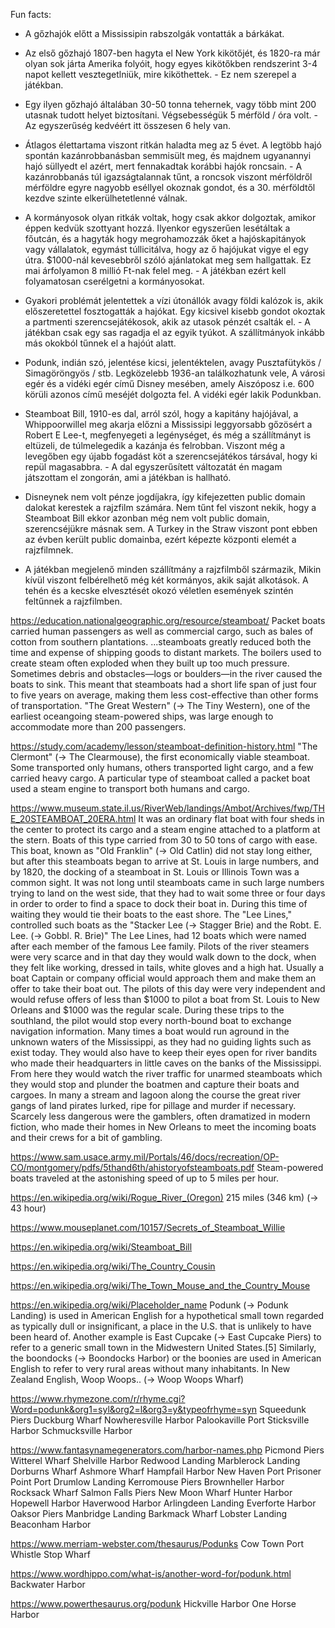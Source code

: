 Fun facts:

- A gőzhajók előtt a Mississipin rabszolgák vontatták a bárkákat.

- Az első gőzhajó 1807-ben hagyta el New York kikötőjét, és 1820-ra már olyan sok járta Amerika folyóit, hogy egyes kikötőkben rendszerint 3-4 napot kellett vesztegetlniük, mire kiköthettek. - Ez nem szerepel a játékban.

- Egy ilyen gőzhajó általában 30-50 tonna tehernek, vagy több mint 200 utasnak tudott helyet biztosítani. Végsebességük 5 mérföld / óra volt. - Az egyszerűség kedvéért itt összesen 6 hely van.

- Átlagos élettartama viszont ritkán haladta meg az 5 évet. A legtöbb hajó spontán kazánrobbanásban semmisült meg, és majdnem ugyanannyi hajó süllyedt el azért, mert fennakadtak korábbi hajók roncsain. - A kazánrobbanás túl igazságtalannak tűnt, a roncsok viszont mérföldről mérföldre egyre nagyobb eséllyel okoznak gondot, és a 30. mérföldtől kezdve szinte elkerülhetetlenné válnak.

- A kormányosok olyan ritkák voltak, hogy csak akkor dolgoztak, amikor éppen kedvük szottyant hozzá. Ilyenkor egyszerűen lesétáltak a főutcán, és a hagyták hogy megrohamozzák őket a hajóskapitányok vagy vállalatok, egymást túllicitálva, hogy az ő hajójukat vigye el egy útra. $1000-nál kevesebbről szóló ajánlatokat meg sem hallgattak. Ez mai árfolyamon 8 millió Ft-nak felel meg. - A játékban ezért kell folyamatosan cserélgetni a kormányosokat.

- Gyakori problémát jelentettek a vízi útonállók avagy földi kalózok is, akik előszeretettel fosztogatták a hajókat. Egy kicsivel kisebb gondot okoztak a partmenti szerencsejátékosok, akik az utasok pénzét csalták el. - A játékban csak egy sas ragadja el az egyik tyúkot. A szállítmányok inkább más okokból tűnnek el a hajóút alatt.

- Podunk, indián szó, jelentése kicsi, jelentéktelen, avagy Pusztafütykös / Simagöröngyös / stb. Legközelebb 1936-an találkozhatunk vele, A városi egér és a vidéki egér című Disney mesében, amely Aiszóposz i.e. 600 körüli azonos című meséjét dolgozta fel. A vidéki egér lakik Podunkban.
  
- Steamboat Bill, 1910-es dal, arról szól, hogy a kapitány hajójával, a Whippoorwillel meg akarja előzni a Mississipi leggyorsabb gőzösért a Robert E Lee-t, megfenyegeti a legénységet, és még a szállítmányt is eltüzeli, de túlmelegedik a kazánja és felrobban. Viszont még a levegőben egy újabb fogadást köt a szerencsejátékos társával, hogy ki repül magasabbra. - A dal egyszerűsített változatát én magam játszottam el zongorán, ami a játékban is hallható.

- Disneynek nem volt pénze jogdíjakra, így kifejezetten public domain dalokat kerestek a rajzfilm számára. Nem tűnt fel viszont nekik, hogy a Steamboat Bill ekkor azonban még nem volt public domain, szerencséjükre másnak sem. A Turkey in the Straw viszont pont ebben az évben került public domainba, ezért képezte központi elemét a rajzfilmnek.

- A játékban megjelenő minden szállítmány a rajzfilmből származik, Mikin kívül viszont felbérelhető még két kormányos, akik saját alkotások. A tehén és a kecske elvesztését okozó véletlen események szintén feltűnnek a rajzfilmben.

https://education.nationalgeographic.org/resource/steamboat/
Packet boats carried human passengers as well as commercial cargo, such as bales of cotton from southern plantations. 
...steamboats greatly reduced both the time and expense of shipping goods to distant markets.
The boilers used to create steam often exploded when they built up too much pressure. Sometimes debris and obstacles—logs or boulders—in the river caused the boats to sink. This meant that steamboats had a short life span of just four to five years on average, making them less cost-effective than other forms of transportation.
"The Great Western" (-> The Tiny Western), one of the earliest oceangoing steam-powered ships, was large enough to accommodate more than 200 passengers.

https://study.com/academy/lesson/steamboat-definition-history.html
"The Clermont" (-> The Clearmouse), the first economically viable steamboat.
Some transported only humans, others transported light cargo, and a few carried heavy cargo. A particular type of steamboat called a packet boat used a steam engine to transport both humans and cargo.

https://www.museum.state.il.us/RiverWeb/landings/Ambot/Archives/fwp/THE_20STEAMBOAT_20ERA.html
It was an ordinary flat boat with four sheds in the center to protect its cargo and a steam engine attached to a platform at the stern. Boats of this type carried from 30 to 50 tons of cargo with ease.
This boat, known as "Old Franklin" (-> Old Catlin) did not stay long either, but after this steamboats began to arrive at St. Louis in large numbers, and by 1820, the docking of a steamboat in St. Louis or Illinois Town was a common sight. It was not long until steamboats came in such large numbers trying to land on the west side, that they had to wait some three or four days in order to order to find a space to dock their boat in. During this time of waiting they would tie their boats to the east shore.
The "Lee Lines," controlled such boats as the "Stacker Lee (-> Stagger Brie) and the Robt. E. Lee. (-> Gobbl. R. Brie)" The Lee Lines, had 12 boats which were named after each member of the famous Lee family.
Pilots of the river steamers were very scarce and in that day they would walk down to the dock, when they felt like working, dressed in tails, white gloves and a high hat. Usually a boat Captain or company official would approach them and make them an offer to take their boat out. The pilots of this day were very independent and would refuse offers of less than $1000 to pilot a boat from St. Louis to New Orleans and $1000 was the regular scale. During these trips to the southland, the pilot would stop every north-bound boat to exchange navigation information. Many times a boat would run aground in the unknown waters of the Mississippi, as they had no guiding lights such as exist today. They would also have to keep their eyes open for river bandits who made their headquarters in little caves on the banks of the Mississippi. From here they would watch the river traffic for unarmed steamboats which they would stop and plunder the boatmen and capture their boats and cargoes. In many a stream and lagoon along the course the great river gangs of land pirates lurked, ripe for pillage and murder if necessary. Scarcely less dangerous were the gamblers, often dramatized in modern fiction, who made their homes in New Orleans to meet the incoming boats and their crews for a bit of gambling.

https://www.sam.usace.army.mil/Portals/46/docs/recreation/OP-CO/montgomery/pdfs/5thand6th/ahistoryofsteamboats.pdf
Steam-powered boats traveled at the astonishing speed of up to 5 miles per hour.

https://en.wikipedia.org/wiki/Rogue_River_(Oregon)
215 miles (346 km) (-> 43 hour)

https://www.mouseplanet.com/10157/Secrets_of_Steamboat_Willie

https://en.wikipedia.org/wiki/Steamboat_Bill

https://en.wikipedia.org/wiki/The_Country_Cousin

https://en.wikipedia.org/wiki/The_Town_Mouse_and_the_Country_Mouse

https://en.wikipedia.org/wiki/Placeholder_name
Podunk (-> Podunk Landing) is used in American English for a hypothetical small town regarded as typically dull or insignificant, a place in the U.S. that is unlikely to have been heard of. Another example is East Cupcake (-> East Cupcake Piers) to refer to a generic small town in the Midwestern United States.[5]
Similarly, the boondocks (-> Boondocks Harbor) or the boonies are used in American English to refer to very rural areas without many inhabitants.
In New Zealand English, Woop Woops.. (-> Woop Woops Wharf)

https://www.rhymezone.com/r/rhyme.cgi?Word=podunk&org1=syl&org2=l&org3=y&typeofrhyme=syn
Squeedunk Piers
Duckburg Wharf
Nowheresville Harbor
Palookaville Port
Sticksville Harbor
Schmucksville Harbor

https://www.fantasynamegenerators.com/harbor-names.php
Picmond Piers
Witterel Wharf
Shelville Harbor
Redwood Landing
Marblerock Landing
Dorburns Wharf
Ashmore Wharf
Hampfail Harbor
New Haven Port
Prisoner Point Port
Drumlow Landing
Kerromouse Piers
Brownheller Harbor
Rocksack Wharf
Salmon Falls Piers
New Moon Wharf
Hunter Harbor
Hopewell Harbor
Haverwood Harbor
Arlingdeen Landing
Everforte Harbor
Oaksor Piers
Manbridge Landing
Barkmack Wharf
Lobster Landing
Beaconham Harbor

https://www.merriam-webster.com/thesaurus/Podunks
Cow Town Port
Whistle Stop Wharf

https://www.wordhippo.com/what-is/another-word-for/podunk.html
Backwater Harbor

https://www.powerthesaurus.org/podunk
Hickville Harbor
One Horse Harbor

